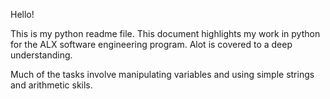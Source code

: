 Hello!

This is my python readme file. This document highlights my work in python for the ALX software engineering program. Alot is covered to a deep understanding.

Much of the tasks involve manipulating variables and using simple strings and arithmetic skils.
